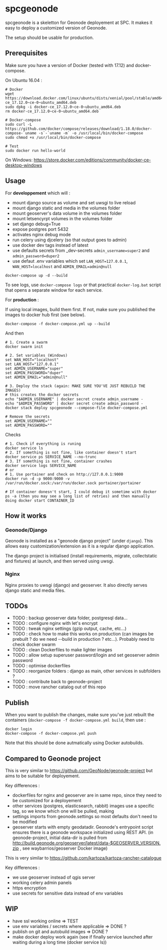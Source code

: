 # spcgeonode

spcgeonode is a skeletton for Geonode deployement at SPC. It makes it easy to deploy a customized version of Geonode.

The setup should be usable for production.

## Prerequisites

Make sure you have a version of Docker (tested with 17.12) and docker-compose.

On Ubuntu 16.04 :
```
# Docker
wget https://download.docker.com/linux/ubuntu/dists/xenial/pool/stable/amd64/docker-ce_17.12.0~ce-0~ubuntu_amd64.deb
sudo dpkg -i docker-ce_17.12.0~ce-0~ubuntu_amd64.deb
rm docker-ce_17.12.0~ce-0~ubuntu_amd64.deb

# Docker-compose
sudo curl -L https://github.com/docker/compose/releases/download/1.18.0/docker-compose-`uname -s`-`uname -m` -o /usr/local/bin/docker-compose
sudo chmod +x /usr/local/bin/docker-compose

# Test
sudo docker run hello-world
```

On Windows: https://store.docker.com/editions/community/docker-ce-desktop-windows


## Usage

For **developpement** which will :
- mount django source as volume and set uwsgi to live reload
- mount django static and media in the volumes folder
- mount geoserver's data volume in the volumes folder
- mount letsencyrpt volumes in the volumes folder
- set django debug=True
- expose postgres port 5432
- activates nginx debug mode
- run celery using djcelery (so that output goes to admin) 
- use docker dev tags instead of latest
- use defaults secrets from _dev-secrets `admin_username=super2` and `admin_password=duper2`
- use defaut .env variables which set `LAN_HOST=127.0.0.1`, `WAN_HOST=localhost` and `ADMIN_EMAIL=admin@null`

```
docker-compose up -d --build
```

To see logs, use `docker-compose logs` or that practical `docker-log.bat` script that opens a separate window for each service.

For **production** :


If using local images, build them first. If not, make sure you published the images to docker hub first (see below).
```
docker-compose -f docker-compose.yml up --build
```

And then
```
# 1. Create a swarm
docker swarm init

# 2. Set variables (Windows)
set WAN_HOST="localhost"
set LAN_HOST="127.0.0.1"
set ADMIN_USERNAME="super"
set ADMIN_PASSWORD="duper"
set ADMIN_EMAIL="admin@null"

# 3. Deploy the stack (again: MAKE SURE YOU'VE JUST REBUILD THE IMAGES)
# this creates the docker secrets
echo "$ADMIN_USERNAME" | docker secret create admin_username -
echo "$ADMIN_PASSWORD" | docker secret create admin_password -
docker stack deploy spcgeonode --compose-file docker-compose.yml

# Remove the secrets
set ADMIN_USERNAME=""
set ADMIN_PASSWORD=""
```

Checks
```
# 1. Check if everything is runing
docker service ls
# 2. If something is not fine, like container doesn't start
docker service ps SERVICE_NAME --no-trunc
# 3. If something is not fine, container crashes
docker service logs SERVICE_NAME
# or
# 1. Use portainer and check on http://127.0.0.1:9000
docker run -d -p 9000:9000 -v /var/run/docker.sock:/var/run/docker.sock portainer/portainer

# If container donesn't start, I could debug it sometime with docker ps -a (then you may see a long list of retries) and then manually doing docker start CONTAINER_ID
```

## How it works

### Geonode/Django

Geonode is installed as a "geonode django project" (under `django`). This allows easy customization/extension as it is a regular django application.

The django project is initialised (install requirements, migrate, collectstatic and fixtures) at launch, and then served using uwsgi.

### Nginx

Nginx proxies to uwsgi (django) and geoserver. It also directly serves django static and media files. 

## TODOs

- TODO : backup geoserver data folder, postgresql data...
- TODO : configure nginx with let's encrypt
- TODO : tweak nginx settings (gzip output, cache, etc...)
- TODO : check how to make this works on production (can images be prebuilt ? do we need --build in production ? etc...). Probably need to check docker swarm
- TODO : clean Dockerfiles to make lighter images
- TODO : allow setup superuser password/login and set geoserver admin password
- TODO : optimise dockerfiles
- TODO : reorganize folders : django as main, other services in subfolders ?
- TODO : contribute back to geonode-project
- TODO : move rancher catalog out of this repo

## Publish

When you want to publish the changes, make sure you've just rebuilt the containers (`docker-compose -f docker-compose.yml build`, then use :

```
docker login
docker-compose -f docker-compose.yml push
```

Note that this should be done autmatically using Docker autobuilds.

## Compared to Geonode project

This is very similar to https://github.com/GeoNode/geonode-project but aims to be suitable for deployement.

Key differences :


- dockerfiles for nginx and geoserver are in same repo, since they need to be customized for a deployement
- other services (postgres, elasticsearch, rabbit) images use a specific tag, so we know which one will be pulled, making 
- settings imports from geonode.settings so most defaults don't need to be modified
- geoserver starts with empty geodatadir. Geonode's entrypoint script ensures there is a geonode workspace initialized using REST API. (in geonode-project, initial data-dir is pulled from http://build.geonode.org/geoserver/latest/data-$GEOSERVER_VERSION.zip , see waybarrios/geoserver Docker image) 

This is very similar to https://github.com/kartoza/kartoza-rancher-catalogue

Key differences :

- we use geoserver instead of qgis server
- working celery admin panels
- https encryption
- use secrets for sensitive data instead of env variables

## WIP

- have ssl working online => TEST
- use env variables / secrets where applicable => DONE ?
- publish on git and autobuild images => DONE ?
- make docker deploy work again (see if finally service launched after waiting during a long time (docker service ls))
